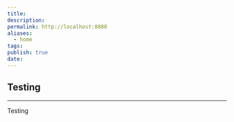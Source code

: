 ```yaml
---
title: 
description: 
permalink: http://localhost:8080
aliases:
  - home
tags: 
publish: true
date:
---
```

## Testing
---
Testing